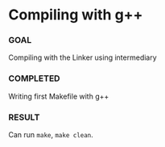 # Compiling with g++

### GOAL
Compiling with the Linker using intermediary

### COMPLETED
Writing first Makefile with g++

### RESULT
Can run `make`, `make clean`.
